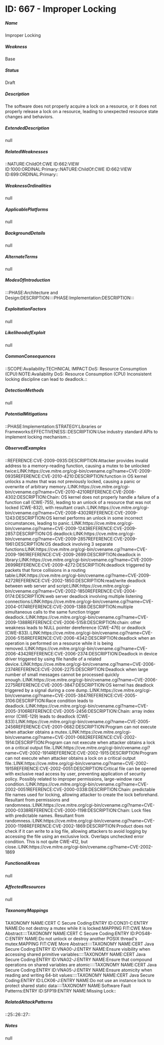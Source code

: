 # ID: 667 - Improper Locking
<h5>Name</h5>Improper Locking
<h5>Weakness</h5>Base
<h5>Status</h5>Draft
<h5>Description</h5>The software does not properly acquire a lock on a resource, or it does not properly release a lock on a resource, leading to unexpected resource state changes and behaviors.
<h5>ExtendedDescription</h5>null
<h5>RelatedWeaknesses</h5>::NATURE:ChildOf:CWE ID:662:VIEW ID:1000:ORDINAL:Primary::NATURE:ChildOf:CWE ID:662:VIEW ID:699:ORDINAL:Primary::
<h5>WeaknessOrdinalities</h5>null
<h5>ApplicablePlatforms</h5>null
<h5>BackgroundDetails</h5>null
<h5>AlternateTerms</h5>null
<h5>ModesOfIntroduction</h5>:::PHASE:Architecture and Design:DESCRIPTION::::PHASE:Implementation:DESCRIPTION:::
<h5>ExploitationFactors</h5>null
<h5>LikelihoodofExploit</h5>null
<h5>CommonConsequences</h5>::SCOPE:Availability:TECHNICAL IMPACT:DoS: Resource Consumption (CPU):NOTE:Availability DoS: Resource Consumption (CPU) Inconsistent locking discipline can lead to deadlock.::
<h5>DetectionMethods</h5>null
<h5>PotentialMitigations</h5>::PHASE:Implementation:STRATEGY:Libraries or Frameworks:EFFECTIVENESS::DESCRIPTION:Use industry standard APIs to implement locking mechanism.::
<h5>ObservedExamples</h5>::REFERENCE:CVE-2009-0935:DESCRIPTION:Attacker provides invalid address to a memory-reading function, causing a mutex to be unlocked twice:LINK:https://cve.mitre.org/cgi-bin/cvename.cgi?name=CVE-2009-0935REFERENCE:CVE-2010-4210:DESCRIPTION:function in OS kernel unlocks a mutex that was not previously locked, causing a panic or overwrite of arbitrary memory.:LINK:https://cve.mitre.org/cgi-bin/cvename.cgi?name=CVE-2010-4210REFERENCE:CVE-2008-4302:DESCRIPTION:Chain: OS kernel does not properly handle a failure of a function call (CWE-755), leading to an unlock of a resource that was not locked (CWE-832), with resultant crash.:LINK:https://cve.mitre.org/cgi-bin/cvename.cgi?name=CVE-2008-4302REFERENCE:CVE-2009-1243:DESCRIPTION:OS kernel performs an unlock in some incorrect circumstances, leading to panic.:LINK:https://cve.mitre.org/cgi-bin/cvename.cgi?name=CVE-2009-1243REFERENCE:CVE-2009-2857:DESCRIPTION:OS deadlock:LINK:https://cve.mitre.org/cgi-bin/cvename.cgi?name=CVE-2009-2857REFERENCE:CVE-2009-1961:DESCRIPTION:OS deadlock involving 3 separate functions:LINK:https://cve.mitre.org/cgi-bin/cvename.cgi?name=CVE-2009-1961REFERENCE:CVE-2009-2699:DESCRIPTION:deadlock in library:LINK:https://cve.mitre.org/cgi-bin/cvename.cgi?name=CVE-2009-2699REFERENCE:CVE-2009-4272:DESCRIPTION:deadlock triggered by packets that force collisions in a routing table:LINK:https://cve.mitre.org/cgi-bin/cvename.cgi?name=CVE-2009-4272REFERENCE:CVE-2002-1850:DESCRIPTION:read/write deadlock between web server and script:LINK:https://cve.mitre.org/cgi-bin/cvename.cgi?name=CVE-2002-1850REFERENCE:CVE-2004-0174:DESCRIPTION:web server deadlock involving multiple listening connections:LINK:https://cve.mitre.org/cgi-bin/cvename.cgi?name=CVE-2004-0174REFERENCE:CVE-2009-1388:DESCRIPTION:multiple simultaneous calls to the same function trigger deadlock.:LINK:https://cve.mitre.org/cgi-bin/cvename.cgi?name=CVE-2009-1388REFERENCE:CVE-2006-5158:DESCRIPTION:chain: other weakness leads to NULL pointer dereference (CWE-476) or deadlock (CWE-833).:LINK:https://cve.mitre.org/cgi-bin/cvename.cgi?name=CVE-2006-5158REFERENCE:CVE-2006-4342:DESCRIPTION:deadlock when an operation is performed on a resource while it is being removed.:LINK:https://cve.mitre.org/cgi-bin/cvename.cgi?name=CVE-2006-4342REFERENCE:CVE-2006-2374:DESCRIPTION:Deadlock in device driver triggered by using file handle of a related device.:LINK:https://cve.mitre.org/cgi-bin/cvename.cgi?name=CVE-2006-2374REFERENCE:CVE-2006-2275:DESCRIPTION:Deadlock when large number of small messages cannot be processed quickly enough.:LINK:https://cve.mitre.org/cgi-bin/cvename.cgi?name=CVE-2006-2275REFERENCE:CVE-2005-3847:DESCRIPTION:OS kernel has deadlock triggered by a signal during a core dump.:LINK:https://cve.mitre.org/cgi-bin/cvename.cgi?name=CVE-2005-3847REFERENCE:CVE-2005-3106:DESCRIPTION:Race condition leads to deadlock.:LINK:https://cve.mitre.org/cgi-bin/cvename.cgi?name=CVE-2005-3106REFERENCE:CVE-2005-2456:DESCRIPTION:Chain: array index error (CWE-129) leads to deadlock (CWE-833):LINK:https://cve.mitre.org/cgi-bin/cvename.cgi?name=CVE-2005-2456REFERENCE:CVE-2001-0682:DESCRIPTION:Program can not execute when attacker obtains a mutex.:LINK:https://cve.mitre.org/cgi-bin/cvename.cgi?name=CVE-2001-0682REFERENCE:CVE-2002-1914:DESCRIPTION:Program can not execute when attacker obtains a lock on a critical output file.:LINK:https://cve.mitre.org/cgi-bin/cvename.cgi?name=CVE-2002-1914REFERENCE:CVE-2002-1915:DESCRIPTION:Program can not execute when attacker obtains a lock on a critical output file.:LINK:https://cve.mitre.org/cgi-bin/cvename.cgi?name=CVE-2002-1915REFERENCE:CVE-2002-0051:DESCRIPTION:Critical file can be opened with exclusive read access by user, preventing application of security policy. Possibly related to improper permissions, large-window race condition.:LINK:https://cve.mitre.org/cgi-bin/cvename.cgi?name=CVE-2002-0051REFERENCE:CVE-2000-0338:DESCRIPTION:Chain: predictable file names used for locking, allowing attacker to create the lock beforehand. Resultant from permissions and randomness.:LINK:https://cve.mitre.org/cgi-bin/cvename.cgi?name=CVE-2000-0338REFERENCE:CVE-2000-1198:DESCRIPTION:Chain: Lock files with predictable names. Resultant from randomness.:LINK:https://cve.mitre.org/cgi-bin/cvename.cgi?name=CVE-2000-1198REFERENCE:CVE-2002-1869:DESCRIPTION:Product does not check if it can write to a log file, allowing attackers to avoid logging by accessing the file using an exclusive lock. Overlaps unchecked error condition. This is not quite CWE-412, but close.:LINK:https://cve.mitre.org/cgi-bin/cvename.cgi?name=CVE-2002-1869
<h5>FunctionalAreas</h5>null
<h5>AffectedResources</h5>null
<h5>TaxonomyMappings</h5>TAXONOMY NAME:CERT C Secure Coding:ENTRY ID:CON31-C:ENTRY NAME:Do not destroy a mutex while it is locked:MAPPING FIT:CWE More Abstract::::TAXONOMY NAME:CERT C Secure Coding:ENTRY ID:POS48-C:ENTRY NAME:Do not unlock or destroy another POSIX thread's mutex:MAPPING FIT:CWE More Abstract::::TAXONOMY NAME:CERT Java Secure Coding:ENTRY ID:VNA00-J:ENTRY NAME:Ensure visibility when accessing shared primitive variables::::TAXONOMY NAME:CERT Java Secure Coding:ENTRY ID:VNA02-J:ENTRY NAME:Ensure that compound operations on shared variables are atomic::::TAXONOMY NAME:CERT Java Secure Coding:ENTRY ID:VNA05-J:ENTRY NAME:Ensure atomicity when reading and writing 64-bit values::::TAXONOMY NAME:CERT Java Secure Coding:ENTRY ID:LCK06-J:ENTRY NAME:Do not use an instance lock to protect shared static data::::TAXONOMY NAME:Software Fault Patterns:ENTRY ID:SFP19:ENTRY NAME:Missing Lock::
<h5>RelatedAttackPatterns</h5>::25::26::27::
<h5>Notes</h5>null

